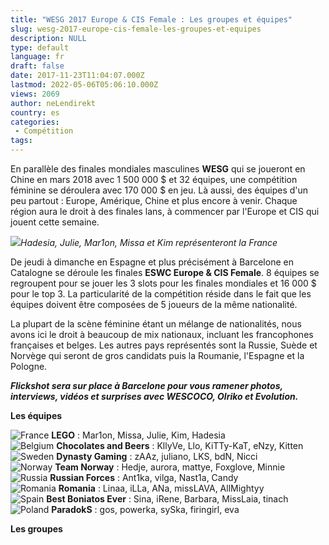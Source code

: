 ```yaml
---
title: "WESG 2017 Europe & CIS Female : Les groupes et équipes"
slug: wesg-2017-europe-cis-female-les-groupes-et-equipes
description: NULL
type: default
language: fr
draft: false
date: 2017-11-23T11:04:07.000Z
lastmod: 2022-05-06T05:06:10.000Z
views: 2069
author: neLendirekt
country: es
categories:
 - Compétition
tags:
---
```

En parallèle des finales mondiales masculines **WESG** qui se joueront en Chine en mars 2018 avec 1 500 000 $ et 32 équipes, une compétition féminine se déroulera avec 170 000 $ en jeu. Là aussi, des équipes d'un peu partout : Europe, Amérique, Chine et plus encore à venir. Chaque région aura le droit à des finales lans, à commencer par l'Europe et CIS qui jouent cette semaine.

![](https://flickshot-ue.s3.eu-west-2.amazonaws.com/flickshot/article/5a16a2ee16c8d/images/jBSzAYcpUUoKf0gOPWFbfBnLI8b0M12D9u8sr2SS.jpeg)_Hadesia, Julie, Mar1on, Missa et Kim représenteront la France_

De jeudi à dimanche en Espagne et plus précisément à Barcelone en Catalogne se déroule les finales **ESWC Europe & CIS Female**. 8 équipes se regroupent pour se jouer les 3 slots pour les finales mondiales et 16 000 $ pour le top 3\. La particularité de la compétition réside dans le fait que les équipes doivent être composées de 5 joueurs de la même nationalité. 

La plupart de la scène féminine étant un mélange de nationalités, nous avons ici le droit à beaucoup de mix nationaux, incluant les francophones françaises et belges. Les autres pays représentés sont la Russie, Suède et Norvège qui seront de gros candidats puis la Roumanie, l'Espagne et la Pologne.

_**Flickshot sera sur place à Barcelone pour vous ramener photos, interviews, vidéos et surprises avec WESCOCO, Olriko et Evolution.**_

**Les équipes**

![France](/images/countries/fr.svg)⁠ **LEGO** : Mar1on, Missa, Julie, Kim, Hadesia  
![Belgium](/images/countries/be.svg)⁠ **Chocolates and Beers** : KllyVe, Llo, KiTTy-KaT, eNzy, Kitten  
![Sweden](/images/countries/se.svg)⁠ **Dynasty Gaming** : zAAz, juliano, LKS, bdN, Nicci  
![Norway](/images/countries/no.svg)⁠ **Team Norway** : Hedje, aurora, mattye, Foxglove, Minnie  
![Russia](/images/countries/ru.svg)⁠ **Russian Forces** : Ant1ka, vilga, Nast1a, Candy  
![Romania](/images/countries/ro.svg)⁠ **Romania** : Linaa, iLLa, ANa, missLAVA, AllMightyy  
![Spain](/images/countries/es.svg)⁠ **Best Boniatos Ever** : Sina, iRene, Barbara, MissLaia, tinach  
![Poland](/images/countries/pl.svg)⁠ **ParadokS** : gos, powerka, sySka, firingirl, eva

**Les groupes**
